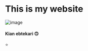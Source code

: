 # This is my website
![image](https://user-images.githubusercontent.com/92510927/143783207-b06ff50c-f724-499f-97a8-24cd26dfe039.png)


#### Kian ebtekari 🙃
:star: